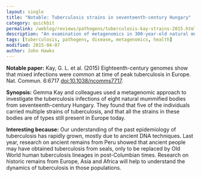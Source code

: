 ```yaml
---
layout: single
title: "Notable: Tuberculosis strains in seventeenth-century Hungary"
category: quickbit
permalink: /weblog/reviews/pathogens/tuberculosis-kay-strains-2015.html
description: "An examination of metagenomics in 300-year-old natural mummies finds that infection was approaching its peak in Europe at that time."
tags: [tuberculosis, pathogens, disease, metagenomics, health]
modified: 2015-04-07
author: John Hawks
---
```


**Notable paper:** Kay, G. L. et al. (2015) Eighteenth-century genomes show that mixed infections were common at time of peak tuberculosis in Europe. Nat. Commun. 6:6717 <a href="http://dx.doi.org/10.1038/ncomms7717">doi:10.1038/ncomms7717</a>.

**Synopsis:** Gemma Kay and colleagues used a metagenomic approach to investigate the tuberculosis infections of eight natural mummified bodies from seventeenth-century Hungary. They found that five of the individuals carried multiple strains of tuberculosis, and that all the strains in these bodies are of types still present in Europe today. 

**Interesting because:** Our understanding of the past epidemiology of tuberculosis has rapidly grown, mostly due to ancient DNA techniques. Last year, research on ancient remains from Peru showed that ancient people may have obtained tuberculosis from seals, only to be replaced by Old World human tuberculosis lineages in post-Columbian times. Research on historic remains from Europe, Asia and Africa will help to understand the dynamics of tuberculosis in those populations. 
